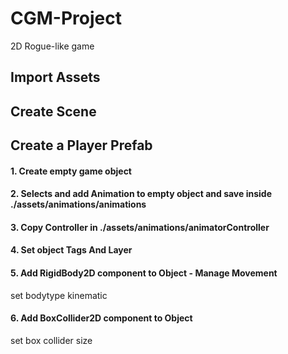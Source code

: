 # CGM-Project
2D Rogue-like game

## Import Assets

## Create Scene

## Create a Player Prefab



#### 1. Create empty game object

#### 2. Selects and add Animation to empty object and save inside ./assets/animations/animations

#### 3. Copy Controller in  ./assets/animations/animatorController

#### 4. Set object Tags And Layer

#### 5. Add RigidBody2D component to Object - Manage Movement
 set bodytype kinematic

#### 6. Add BoxCollider2D component to Object
 set box collider size 
